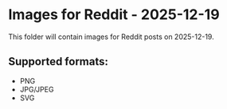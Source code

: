 # Images for Reddit - 2025-12-19

This folder will contain images for Reddit posts on 2025-12-19.

## Supported formats:
- PNG
- JPG/JPEG
- SVG
